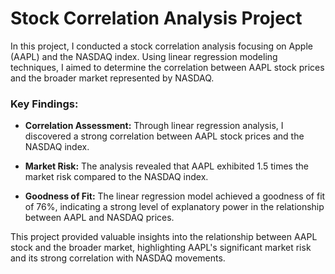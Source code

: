# Stock Correlation Analysis Project

In this project, I conducted a stock correlation analysis focusing on Apple (AAPL) and the NASDAQ index. Using linear regression modeling techniques, I aimed to determine the correlation between AAPL stock prices and the broader market represented by NASDAQ.

### Key Findings:

- **Correlation Assessment:** Through linear regression analysis, I discovered a strong correlation between AAPL stock prices and the NASDAQ index.
  
- **Market Risk:** The analysis revealed that AAPL exhibited 1.5 times the market risk compared to the NASDAQ index.

- **Goodness of Fit:** The linear regression model achieved a goodness of fit of 76%, indicating a strong level of explanatory power in the relationship between AAPL and NASDAQ prices.

This project provided valuable insights into the relationship between AAPL stock and the broader market, highlighting AAPL's significant market risk and its strong correlation with NASDAQ movements.
